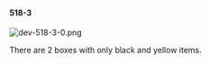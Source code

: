 #### 518-3
![dev-518-3-0.png](https://github.com/lil-lab/nlvr/raw/master/nlvr/dev/images/4/dev-518-3-0.png "dev-518-3-0.png")

There are 2 boxes with only black and yellow items.